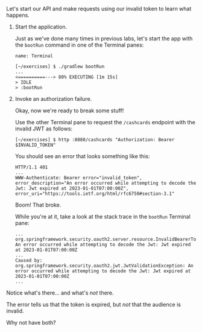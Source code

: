 Let's start our API and make requests using our invalid token to learn what happens.

1. Start the application.

   Just as we've done many times in previous labs, let's start the app with the `bootRun` command in one of the Terminal panes:

   ```dashboard:open-dashboard
   name: Terminal
   ```

   ```shell
   [~/exercises] $ ./gradlew bootRun
   ...
   <==========---> 80% EXECUTING [1m 15s]
   > IDLE
   > :bootRun
   ```

1. Invoke an authorization failure.

   Okay, now we're ready to break some stuff!

   Use the other Terminal pane to request the `/cashcards` endpoint with the invalid JWT as follows:

   ```shell
   [~/exercises] $ http :8080/cashcards "Authorization: Bearer $INVALID_TOKEN"
   ```

   You should see an error that looks something like this:

   ```shell
   HTTP/1.1 401
   ...
   WWW-Authenticate: Bearer error="invalid_token", error_description="An error occurred while attempting to decode the Jwt: Jwt expired at 2023-01-01T07:00:00Z", error_uri="https://tools.ietf.org/html/rfc6750#section-3.1"
   ```

   Boom! That broke.

   While you're at it, take a look at the stack trace in the `bootRun` Terminal pane:

   ```shell
   ...
   org.springframework.security.oauth2.server.resource.InvalidBearerTokenException: An error occurred while attempting to decode the Jwt: Jwt expired at 2023-01-01T07:00:00Z
   ...
   Caused by: org.springframework.security.oauth2.jwt.JwtValidationException: An error occurred while attempting to decode the Jwt: Jwt expired at 2023-01-01T07:00:00Z
   ...
   ```

Notice what's there... and what's _not_ there.

The error tells us that the token is expired, but _not_ that the audience is invalid.

Why not have both?
